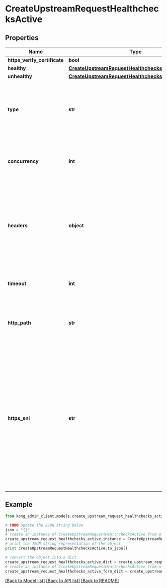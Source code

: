 # CreateUpstreamRequestHealthchecksActive


## Properties

Name | Type | Description | Notes
------------ | ------------- | ------------- | -------------
**https_verify_certificate** | **bool** |  | [optional] 
**healthy** | [**CreateUpstreamRequestHealthchecksActiveHealthy**](CreateUpstreamRequestHealthchecksActiveHealthy.md) |  | [optional] 
**unhealthy** | [**CreateUpstreamRequestHealthchecksActiveUnhealthy**](CreateUpstreamRequestHealthchecksActiveUnhealthy.md) |  | [optional] 
**type** | **str** | Whether to perform active health checks using HTTP or HTTPS, or just attempt a TCP connection. | [optional] [default to 'http']
**concurrency** | **int** | Number of targets to check concurrently in active health checks. | [optional] [default to 10]
**headers** | **object** | One or more lists of values indexed by header name to use in GET HTTP request to run as a probe on active health checks. Values must be pre-formatted. | [optional] 
**timeout** | **int** | Socket timeout for active health checks (in seconds). | [optional] [default to 1]
**http_path** | **str** | Path to use in GET HTTP request to run as a probe on active health checks. | [optional] [default to '/']
**https_sni** | **str** | The hostname to use as an SNI (Server Name Identification) when performing active health checks using HTTPS. This is particularly useful when Targets are configured using IPs, so that the target host&#39;s certificate can be verified with the proper SNI. | [optional] 

## Example

```python
from kong_admin_client.models.create_upstream_request_healthchecks_active import CreateUpstreamRequestHealthchecksActive

# TODO update the JSON string below
json = "{}"
# create an instance of CreateUpstreamRequestHealthchecksActive from a JSON string
create_upstream_request_healthchecks_active_instance = CreateUpstreamRequestHealthchecksActive.from_json(json)
# print the JSON string representation of the object
print CreateUpstreamRequestHealthchecksActive.to_json()

# convert the object into a dict
create_upstream_request_healthchecks_active_dict = create_upstream_request_healthchecks_active_instance.to_dict()
# create an instance of CreateUpstreamRequestHealthchecksActive from a dict
create_upstream_request_healthchecks_active_form_dict = create_upstream_request_healthchecks_active.from_dict(create_upstream_request_healthchecks_active_dict)
```
[[Back to Model list]](../README.md#documentation-for-models) [[Back to API list]](../README.md#documentation-for-api-endpoints) [[Back to README]](../README.md)


